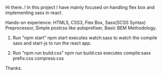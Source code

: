 Hi there..! In this project I have mainly focused on handling flex box and implementing sass in react. 

Hands-on experience: HTML5, CSS3, Flex Box, Sass(SCSS Syntax) Preprocessor, Simple postcss like autoprefixer, Basic BEM Methodology. 

1. Run "npm start"
npm start executes watch:sass to watch the compile sass and start-js to run the react app.

2. Run "npm run build:css"
npm run build:css executes compile:sass prefix:css compress:css

Thanks.
